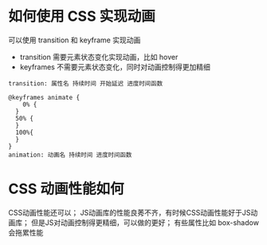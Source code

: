 # 如何使用 CSS 实现动画
可以使用 transition 和 keyframe 实现动画

- transition 需要元素状态变化实现动画，比如 hover
- keyframes 不需要元素状态变化，同时对动画控制得更加精细

```
transition: 属性名 持续时间 开始延迟 进度时间函数

@keyframes animate {
	0% {
  }
  50% {
  }
  100%{
  }
}
animation: 动画名 持续时间 进度时间函数
```

# CSS 动画性能如何
CSS动画性能还可以；
JS动画库的性能良莠不齐，有时候CSS动画性能好于JS动画库；
但是JS对动画控制得更精细，可以做的更好；
有些属性比如 box-shadow 会拖累性能

